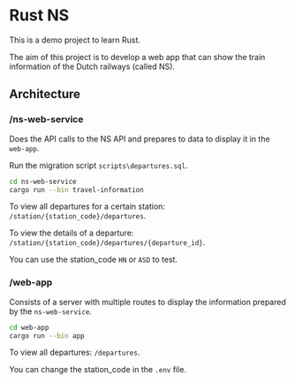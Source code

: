 # Rust NS

This is a demo project to learn Rust.

The aim of this project is to develop a web app that can show the train information of the Dutch railways (called NS).

## Architecture

### /ns-web-service

Does the API calls to the NS API and prepares to data to display it in the ``web-app``.

Run the migration script ``scripts\departures.sql``.

```bash
cd ns-web-service
cargo run --bin travel-information
```

To view all departures for a certain station: ``/station/{station_code}/departures``.

To view the details of a departure: ``/station/{station_code}/departures/{departure_id}``.

You can use the station_code ``HN`` or ``ASD`` to test.

### /web-app

Consists of a server with multiple routes to display the information prepared by the ``ns-web-service``.

```bash
cd web-app
cargo run --bin app
```

To view all departures: ``/departures``.

You can change the station_code in the ``.env`` file.
